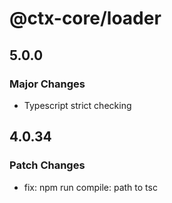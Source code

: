 # @ctx-core/loader

## 5.0.0

### Major Changes

- Typescript strict checking

## 4.0.34

### Patch Changes

- fix: npm run compile: path to tsc
